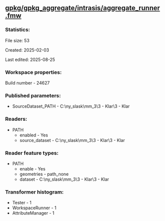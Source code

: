 ﻿## [gpkg/gpkg_aggregate/intrasis/aggregate_runner.fmw](https://github.com/kicki58/kix_working_dir/blob/master/gpkg/gpkg_aggregate/intrasis/aggregate_runner.fmw)

### Statistics:
File size: 53

Created: 2025-02-03

Last edited: 2025-08-25


### Workspace properties:
Build number    - 24627

### Published parameters:
*  SourceDataset_PATH    -   C:\ny_slask\mm_3\3 - Klar\3 - Klar

### Readers:
*  PATH
    * enabled    -  Yes
    * source_dataset    -   C:\ny_slask\mm_3\3 - Klar\3 - Klar

### Reader feature types:
*  PATH
    * enable - Yes
    * geometries - path_none
    * dataset - C:\ny_slask\mm_3\3 - Klar\3 - Klar




### Transformer histogram:
*  Tester    -   1
*  WorkspaceRunner    -   1
*  AttributeManager    -   1

